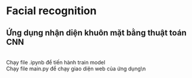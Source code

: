 # Facial recognition
 <h2>Ứng dụng nhận diện khuôn mặt bằng thuật toán CNN </h2>
 <br>
 Chạy file .ipynb để tiến hành train model
<br>
 Chạy file main.py để chạy giao diện web của ứng dụng\n
